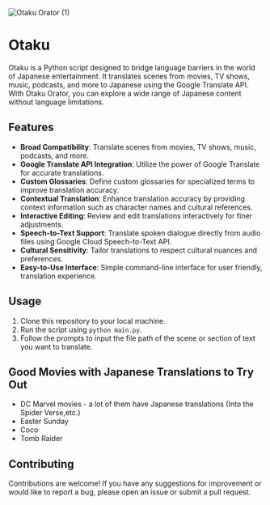 ![Otaku Orator (1)](https://github.com/TechieTeee/Otaku_Orartor/assets/100870737/125c670d-9db5-49ba-94e4-99c34fa6d509)
# Otaku
Otaku is a Python script designed to bridge language barriers in the world of Japanese entertainment. It translates scenes from movies, TV shows, music, podcasts, and more to Japanese using the Google Translate API. With Otaku Orator, you can explore a wide range of Japanese content without language limitations.

## Features
- **Broad Compatibility**: Translate scenes from movies, TV shows, music, podcasts, and more.
- **Google Translate API Integration**: Utilize the power of Google Translate for accurate translations.
- **Custom Glossaries**: Define custom glossaries for specialized terms to improve translation accuracy.
- **Contextual Translation**: Enhance translation accuracy by providing context information such as character names and cultural references.
- **Interactive Editing**: Review and edit translations interactively for finer adjustments.
- **Speech-to-Text Support**: Translate spoken dialogue directly from audio files using Google Cloud Speech-to-Text API.
- **Cultural Sensitivity**: Tailor translations to respect cultural nuances and preferences.
- **Easy-to-Use Interface**: Simple command-line interface for user friendly, translation experience.

## Usage
1. Clone this repository to your local machine.
2. Run the script using `python main.py`.
3. Follow the prompts to input the file path of the scene or section of text you want to translate.

## Good Movies with Japanese Translations to Try Out
- DC Marvel movies - a lot of them have Japanese translations (Into the Spider Verse,etc.)
- Easter Sunday
- Coco
- Tomb Raider

## Contributing
Contributions are welcome! If you have any suggestions for improvement or would like to report a bug, please open an issue or submit a pull request.
